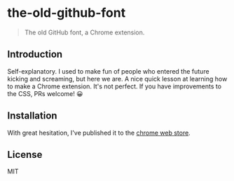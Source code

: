 # the-old-github-font

> The old GitHub font, a Chrome extension.

## Introduction

Self-explanatory. I used to make fun of people who entered the future kicking and screaming, but here we are. A nice quick lesson at learning how to make a Chrome extension. It's not perfect. If you have improvements to the CSS, PRs welcome! 😀

## Installation

With great hesitation, I've published it to the [chrome web store](https://chrome.google.com/webstore/detail/the-old-github-font/gklibcblhkjlfhfelnbelngjciflknhp/related).

## License

MIT
